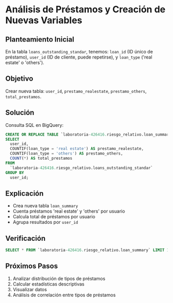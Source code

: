 # Análisis de Préstamos y Creación de Nuevas Variables

## Planteamiento Inicial
En la tabla `loans_outstanding_standar`, tenemos: `loan_id` (ID único de préstamo), `user_id` (ID de cliente, puede repetirse), y `loan_type` ('real estate' o 'others').

## Objetivo
Crear nueva tabla: `user_id`, `prestamo_realestate`, `prestamo_others`, `total_prestamos`.

## Solución
Consulta SQL en BigQuery:

```sql
CREATE OR REPLACE TABLE `laboratoria-426416.riesgo_relativo.loan_summary` AS
SELECT
  user_id,
  COUNTIF(loan_type = 'real estate') AS prestamo_realestate,
  COUNTIF(loan_type = 'others') AS prestamo_others,
  COUNT(*) AS total_prestamos
FROM
  `laboratoria-426416.riesgo_relativo.loans_outstanding_standar`
GROUP BY
  user_id;
```

## Explicación
- Crea nueva tabla `loan_summary`
- Cuenta préstamos 'real estate' y 'others' por usuario
- Calcula total de préstamos por usuario
- Agrupa resultados por `user_id`

## Verificación
```sql
SELECT * FROM `laboratoria-426416.riesgo_relativo.loan_summary` LIMIT 10;
```

## Próximos Pasos
1. Analizar distribución de tipos de préstamos
2. Calcular estadísticas descriptivas
3. Visualizar datos
4. Análisis de correlación entre tipos de préstamos
